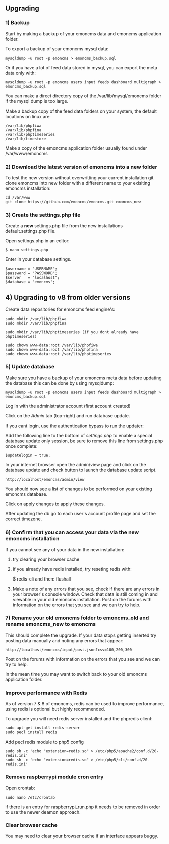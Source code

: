 ## Upgrading

### 1) Backup

Start by making a backup of your emoncms data and emoncms application folder.

To export a backup of your emoncms mysql data: 

    mysqldump -u root -p emoncms > emoncms_backup.sql
    
Or if you have a lot of feed data stored in mysql, you can export the meta data only with:
    
    mysqldump -u root -p emoncms users input feeds dashboard multigraph > emoncms_backup.sql
    
You can make a direct directory copy of the /var/lib/mysql/emoncms folder if the mysql dump is too large.

Make a backup copy of the feed data folders on your system, the default locations on linux are:

    /var/lib/phpfiwa
    /var/lib/phpfina
    /var/lib/phptimeseries
    /var/lib/timestore

Make a copy of the emoncms application folder usually found under /var/www/emoncms

### 2) Download the latest version of emoncms into a new folder

To test the new version without overwritting your current installation git clone emoncms into new folder with a different name to your exisiting emoncms installation:

    cd /var/www
    git clone https://github.com/emoncms/emoncms.git emoncms_new 

### 3) Create the settings.php file

Create a **new** settings.php file from the new installations default.settings.php file.

Open settings.php in an editor:

    $ nano settings.php

Enter in your database settings.

    $username = "USERNAME";
    $password = "PASSWORD";
    $server   = "localhost";
    $database = "emoncms";

## 4) Upgrading to v8 from older versions

Create data repositories for emoncms feed engine's:

    sudo mkdir /var/lib/phpfiwa
    sudo mkdir /var/lib/phpfina
    
    sudo mkdir /var/lib/phptimeseries (if you dont already have phptimeseries)

    sudo chown www-data:root /var/lib/phpfiwa
    sudo chown www-data:root /var/lib/phpfina
    sudo chown www-data:root /var/lib/phptimeseries
    
### 5) Update database

Make sure you have a backup of your emoncms meta data before updating the database this can be done by using mysqldump:

    mysqldump -u root -p emoncms users input feeds dashboard multigraph > emoncms_backup.sql

Log in with the administrator account (first account created)

Click on the *Admin* tab (top-right) and run database update.

If you cant login, use the authentication bypass to run the updater:

Add the following line to the bottom of *settings.php* to enable a special database update only session, be sure to remove this line from settings.php once complete:

    $updatelogin = true;
    
In your internet browser open the admin/view page and click on the database update and check button to launch the database update script.

    http://localhost/emoncms/admin/view
    
You should now see a list of changes to be performed on your existing emoncms database.

Click on apply changes to apply these changes.

After updating the db go to each user's account profile page and set the correct timezone.

### 6) Confirm that you can access your data via the new emoncms installation

If you cannot see any of your data in the new installation:

1) try clearing your browser cache
2) if you already have redis installed, try reseting redis with:
        
    $ redis-cli and then: flushall

3) Make a note of any errors that you see, check if there are any errors in your browser's console window. Check that data is still coming in and viewable in your old emoncms installation. Post on the forums with information on the errors that you see and we can try to help.

### 7) Rename your old emoncms folder to emoncms_old and rename emoncms_new to emoncms

This should complete the upgrade. If your data stops getting inserted try posting data manually and noting any errors that appear:

    http://localhost/emoncms/input/post.json?csv=100,200,300

Post on the forums with information on the errors that you see and we can try to help.

In the mean time you may want to switch back to your old emoncms application folder.

### Improve performance with Redis

As of version 7 & 8 of emoncms, redis can be used to improve performance, using redis is optional but highly recommended.

To upgrade you will need redis server installed and the phpredis client:

    sudo apt-get install redis-server
    sudo pecl install redis
    
Add pecl redis module to php5 config
    
    sudo sh -c 'echo "extension=redis.so" > /etc/php5/apache2/conf.d/20-redis.ini'
    sudo sh -c 'echo "extension=redis.so" > /etc/php5/cli/conf.d/20-redis.ini'

### Remove raspberrypi module cron entry

Open crontab:
    
    sudo nano /etc/crontab 

if there is an entry for raspberrypi_run.php it needs to be removed in order to use the newer deamon approach.

### Clear browser cache

You may need to clear your browser cache if an interface appears buggy.
